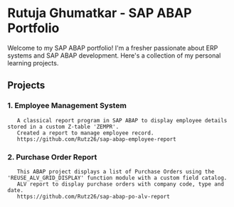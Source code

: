 # Rutuja Ghumatkar - SAP ABAP Portfolio

Welcome to my SAP ABAP portfolio! I'm a fresher passionate about ERP systems and SAP ABAP development. Here's a collection of my personal learning projects.

## Projects
### 1. Employee Management System
       A classical report program in SAP ABAP to display employee details stored in a custom Z-table 'ZEMPR'.
       Created a report to manage employee record.
       https://github.com/Rutz26/sap-abap-employee-report
### 2. Purchase Order Report
       This ABAP project displays a list of Purchase Orders using the 'REUSE_ALV_GRID_DISPLAY' function module with a custom field catalog.
       ALV report to display purchase orders with company code, type and date.
       https://github.com/Rutz26/sap-abap-po-alv-report
       

